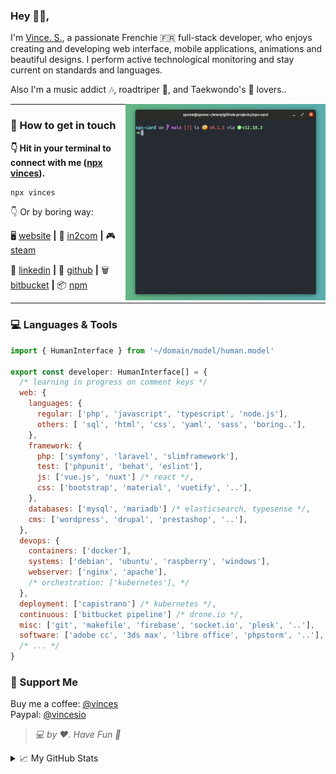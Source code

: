 ### Hey 👋🏻,

I'm [Vince. S.][1], a passionate Frenchie 🇫🇷 full-stack developer, who enjoys creating and developing web interface, mobile applications, animations and beautiful designs. I perform active technological monitoring and stay current on standards and languages.

Also I'm a music addict 🎶, roadtriper 🚀, and Taekwondo's 🥋 lovers..

<img align='right' src="https://raw.githubusercontent.com/Sp0ne/npx-card/main/img/npx-card-small.gif" width="320">

---

### 🔗 How to get in touch

**👇 Hit in your terminal to connect with me ([npx vinces][10]).**

```bash
npx vinces
```

👇 Or by boring way:

🖥 [website][1] **|** 
🔗 [in2com][6] **|** 
🎮 [steam][7]
 
👔 [linkedin][2] **|** 
🐙 [github][3] **|** 
🗑 [bitbucket][4] **|** 
📦 [npm][5] 
 

---

### 💻 Languages & Tools

```javascript
import { HumanInterface } from '~/domain/model/human.model'

export const developer: HumanInterface[] = {
  /* learning in progress on comment keys */
  web: {
    languages: {
      regular: ['php', 'javascript', 'typescript', 'node.js'],
      others: [ 'sql', 'html', 'css', 'yaml', 'sass', 'boring..'],
    },
    framework: {
      php: ['symfony', 'laravel', 'slimframework'],
      test: ['phpunit', 'behat', 'eslint'],
      js: ['vue.js', 'nuxt'] /* react */,
      css: ['bootstrap', 'material', 'vuetify', '..'],
    },
    databases: ['mysql', 'mariadb'] /* elasticsearch, typesense */,
    cms: ['wordpress', 'drupal', 'prestashop', '..'],
  },
  devops: {
    containers: ['docker'],
    systems: ['debian', 'ubuntu', 'raspberry', 'windows'],
    webserver: ['nginx', 'apache'],
    /* orchestration: ['kubernetes'], */
  },
  deployment: ['capistrano'] /* kubernetes */,
  continuous: ['bitbucket pipeline'] /* drone.io */,
  misc: ['git', 'makefile', 'firebase', 'socket.io', 'plesk', '..'],
  software: ['adobe cc', '3ds max', 'libre office', 'phpstorm', '..'],
  /* ... */
}
```


### 🎁 Support Me

Buy me a coffee: [@vinces][9]  
Paypal: [@vincesio][8]  

> _💻 by ❤. Have Fun 🍻_


<details>

<summary>📈 My GitHub Stats</summary>



  
![b1][b1]
![b2][b2]
![b3][b3]
![b4][b4]
![b3][b3]



</details>

[b1]: https://badges.pufler.dev/visits/Sp0ne/Sp0ne?style=flat-square&color=black&logo=github
[b2]: https://badges.pufler.dev/years/Sp0ne?style=flat-square&color=black&logo=github
[b3]: https://badges.pufler.dev/repos/Sp0ne?style=flat-square&color=black&logo=github
[b4]: https://badges.pufler.dev/gists/Sp0ne?style=flat-square&color=black&logo=github
[b3]: https://badges.pufler.dev/commits/monthly/Sp0ne?style=flat-square&color=black&logo=github
[1]: https://vinces.io
[2]: https://www.linkedin.com/in/vinces-
[3]: https://github.com/Sp0ne
[4]: https://bitbucket.org/Sp0ne/
[5]: https://www.npmjs.com/~sp0ne
[6]: https://in2com.fr
[7]: https://steamcommunity.com/id/sp0ne-
[8]: https://www.paypal.com/paypalme/vincesio
[9]: https://www.buymeacoffee.com/vinces
[10]: https://github.com/sp0ne/npx-card
